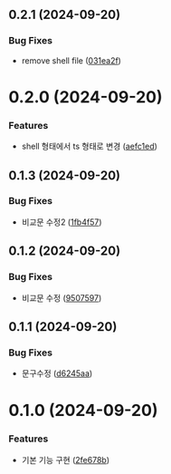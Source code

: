 

## 0.2.1 (2024-09-20)


### Bug Fixes

* remove shell file ([031ea2f](https://github.com/GennYoon/wait-for-vercel/commit/031ea2f605882c145bd308a177746afc6b2030ec))

# 0.2.0 (2024-09-20)


### Features

* shell 형태에서 ts 형태로 변경 ([aefc1ed](https://github.com/GennYoon/wait-for-vercel/commit/aefc1ed16272063df9a1e131b32d197d9053b56c))

## 0.1.3 (2024-09-20)


### Bug Fixes

* 비교문 수정2 ([1fb4f57](https://github.com/GennYoon/wait-for-vercel/commit/1fb4f57af9eb65bf72041f7de447857d91c4ac65))

## 0.1.2 (2024-09-20)


### Bug Fixes

* 비교문 수정 ([9507597](https://github.com/GennYoon/wait-for-vercel/commit/9507597508b43aa2c8f3afa37ca073c4b079ae35))

## 0.1.1 (2024-09-20)


### Bug Fixes

* 문구수정 ([d6245aa](https://github.com/GennYoon/wait-for-vercel/commit/d6245aae9647c0070ffffdb82bf6a51f57a3522c))

# 0.1.0 (2024-09-20)


### Features

* 기본 기능 구현 ([2fe678b](https://github.com/GennYoon/wait-for-vercel/commit/2fe678bb410761b90a29e84c841fdeb37f881312))
